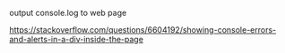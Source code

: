 output console.log to web page

https://stackoverflow.com/questions/6604192/showing-console-errors-and-alerts-in-a-div-inside-the-page